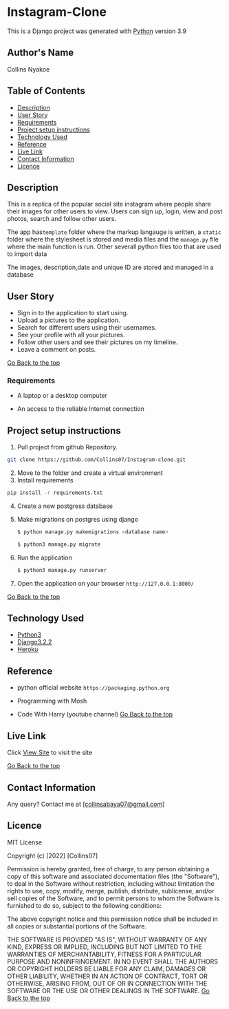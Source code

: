 # Instagram-Clone

This is a Django project was generated with [Python](https://www.python.org/) version 3.9


## Author's Name
Collins Nyakoe
 

## Table of Contents

+ [Description](#description)
+ [User Story](#user-story)
+ [Requirements](#requirements)
+ [Project setup instructions](#project-setup-instructions)
+ [Technology Used](#technology-used)
+ [Reference](#reference)
+ [Live Link](#live-link)
+ [Contact Information](#contact-information)
+ [Licence](#licence)


## Description
This is a replica of the popular social site instagram where people share their images for other users to view. Users can sign up, login, view and post photos, search and follow other users.

The app has`template` folder where the markup langauge is written, a `static` folder where
the stylesheet is stored and media files and the `manage.py` file where the main function is run. Other severall python files too that are used to import data

<p>The images, description,date and unique ID are stored and managed in a database</p>


## User Story  
  
* Sign in to the application to start using.  
* Upload a pictures to the application. 
* Search for different users using their usernames.  
* See your profile with all your pictures.  
* Follow other users and see their pictures on my timeline.  
* Leave a comment on posts. 

[Go Back to the top](##-Table-of-Contents)


### Requirements

* A laptop or a desktop computer

* An access to the reliable Internet connection


## Project setup instructions
1. Pull project from github Repository.

```bash
git clone https://github.com/Collins07/Instagram-clone.git
``` 
2. Move to the folder and create a virtual environment
3. Install requirements
  ```bash
  pip install -r requirements.txt
  ```
4. Create a new postgress database

5. Make migrations on postgres using django
    ```bash
    $ python manage.py makemigrations <database name>
    ```
    ```bash
    $ python3 manage.py migrate
    ```
6. Run the application
    ```bash
    $ python3 manage.py runserver
    ``` 
5. Open the application on your browser `http://127.0.0.1:8000/`

[Go Back to the top](##-Table-of-Contents)





## Technology Used
* [Python3](https://www.python.org/)
* [Django3.2.2](https://docs.djangoproject.com/en/3.2/releases/3.2.2/)
* [Heroku](https://heroku.com)


## Reference

* python official website ```https://packaging.python.org```

* Programming with Mosh

* Code With Harry (youtube channel)
[Go Back to the top](##-Table-of-Contents)


##  Live Link  
 Click [View Site]()  to visit the site

 [Go Back to the top](##-Table-of-Contents)

## Contact Information 
Any query? Contact me at [collinsabaya07@gmail.com]


## Licence

MIT License

Copyright (c) [2022] [Collins07]

Permission is hereby granted, free of charge, to any person obtaining a copy
of this software and associated documentation files (the "Software"), to deal
in the Software without restriction, including without limitation the rights
to use, copy, modify, merge, publish, distribute, sublicense, and/or sell
copies of the Software, and to permit persons to whom the Software is
furnished to do so, subject to the following conditions:

The above copyright notice and this permission notice shall be included in all
copies or substantial portions of the Software.

THE SOFTWARE IS PROVIDED "AS IS", WITHOUT WARRANTY OF ANY KIND, EXPRESS OR
IMPLIED, INCLUDING BUT NOT LIMITED TO THE WARRANTIES OF MERCHANTABILITY,
FITNESS FOR A PARTICULAR PURPOSE AND NONINFRINGEMENT. IN NO EVENT SHALL THE
AUTHORS OR COPYRIGHT HOLDERS BE LIABLE FOR ANY CLAIM, DAMAGES OR OTHER
LIABILITY, WHETHER IN AN ACTION OF CONTRACT, TORT OR OTHERWISE, ARISING FROM,
OUT OF OR IN CONNECTION WITH THE SOFTWARE OR THE USE OR OTHER DEALINGS IN THE
SOFTWARE.
[Go Back to the top](##-Table-of-Contents)